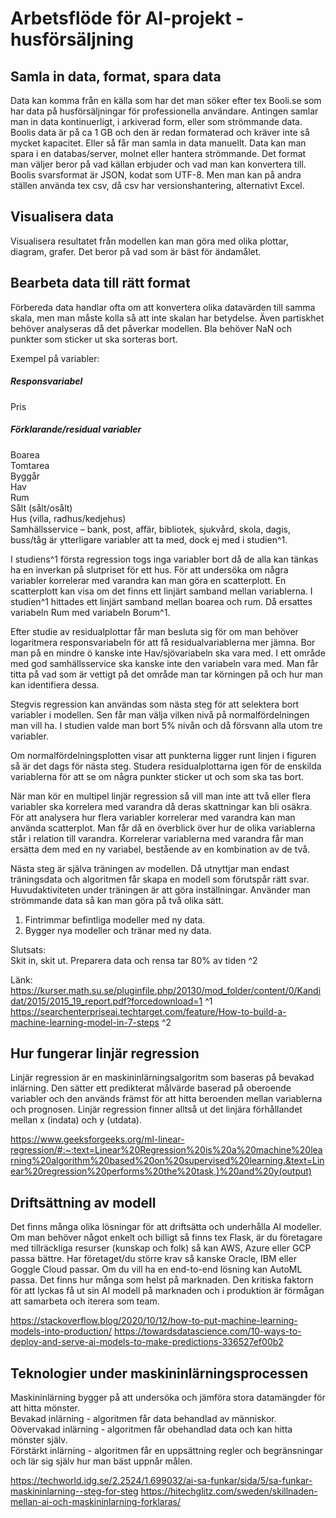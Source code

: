 #  Arbetsflöde för AI-projekt - husförsäljning

## Samla in data, format, spara data
Data kan komma från en källa som har det man söker efter tex Booli.se som har data på husförsäljningar för professionella användare.  Antingen samlar man in data kontinuerligt, i arkiverad form, eller som strömmande data. Boolis data är på ca 1 GB och den är redan formaterad och kräver inte så mycket kapacitet. Eller så får man samla in data manuellt. 
Data kan man spara i en databas/server, molnet eller hantera strömmande. 
Det format man väljer beror på vad källan erbjuder och vad man kan konvertera till.
Boolis svarsformat är JSON, kodat som UTF-8. Men man kan på andra ställen använda tex csv, då csv har versionshantering, alternativt Excel.

## Visualisera data
Visualisera resultatet från modellen kan man göra med olika plottar, diagram, grafer. Det beror på vad som är bäst för ändamålet. 

## Bearbeta data till rätt format
Förbereda data handlar ofta om att konvertera olika datavärden till samma skala, men man måste kolla så att inte skalan har betydelse. Även partiskhet behöver analyseras då det påverkar modellen. Bla behöver NaN och punkter som sticker ut ska sorteras bort.

Exempel på variabler: 
##### Responsvariabel  
Pris
##### Förklarande/residual variabler  
Boarea  
Tomtarea  
Byggår  
Hav  
Rum  
Sålt (sålt/osålt)  
Hus (villa, radhus/kedjehus)  
Samhällsservice – bank, post, affär, bibliotek, sjukvård, skola, dagis, buss/tåg är ytterligare variabler att ta med, dock ej med i studien^1.

I studiens^1 första regression togs inga variabler bort då de alla kan tänkas ha en inverkan på slutpriset för ett hus. 
För att undersöka om några variabler korrelerar med varandra kan man göra en scatterplott. En scatterplott kan visa om det finns ett linjärt samband mellan variablerna. I studien^1 hittades ett linjärt samband mellan boarea och rum. Då ersattes variabeln Rum med variabeln Borum^1. 

Efter studie av residualplottar får man besluta sig för om man behöver logaritmera responsvariabeln för att få residualvariablerna mer jämna.
Bor man på en mindre ö kanske inte Hav/sjövariabeln ska vara med. I ett område med god samhällsservice ska kanske inte den variabeln vara med. Man får titta på vad som är vettigt på det område man tar körningen på och hur man kan identifiera dessa. 

Stegvis regression kan användas som nästa steg för att selektera bort variabler i modellen.
Sen får man välja vilken nivå på normalfördelningen man vill ha. I studien valde man bort 5% nivån och då försvann alla utom tre variabler. 

Om normalfördelningsplotten visar att punkterna ligger runt linjen i figuren så är det dags för nästa steg. Studera residualplottarna igen för de enskilda variablerna för att se om några punkter sticker ut och som ska tas bort.

När man kör en multipel linjär regression så vill man inte att två eller flera variabler ska korrelera med varandra då deras skattningar kan bli osäkra. För att analysera hur flera variabler korrelerar med varandra kan man använda scatterplot. Man får då en överblick över hur de olika variablerna står i relation till varandra. Korrelerar variablerna med varandra får man ersätta dem med en ny variabel, bestående av en kombination av de två. 

Nästa steg är själva träningen av modellen. Då utnyttjar man endast träningsdata och algoritmen får skapa en modell som förutspår rätt svar. Huvudaktiviteten under träningen är att göra inställningar.
Använder man strömmande data så kan man göra på två olika sätt. 
1. Fintrimmar befintliga modeller med ny data. 
2. Bygger nya modeller och tränar med ny data.

Slutsats:  
Skit in, skit ut. Preparera data och rensa tar 80% av tiden ^2

Länk:  
https://kurser.math.su.se/pluginfile.php/20130/mod_folder/content/0/Kandidat/2015/2015_19_report.pdf?forcedownload=1 ^1  
https://searchenterpriseai.techtarget.com/feature/How-to-build-a-machine-learning-model-in-7-steps ^2

## Hur fungerar linjär regression
Linjär regression är en maskininlärningsalgoritm som baseras på bevakad inlärning. Den sätter ett predikterat målvärde baserad på oberoende variabler och den används främst för att hitta beroenden mellan variablerna och prognosen. Linjär regression finner alltså ut det linjära förhållandet mellan x (indata) och y (utdata).

https://www.geeksforgeeks.org/ml-linear-regression/#:~:text=Linear%20Regression%20is%20a%20machine%20learning%20algorithm%20based%20on%20supervised%20learning.&text=Linear%20regression%20performs%20the%20task,)%20and%20y(output)


## Driftsättning av modell
Det finns många olika lösningar för att driftsätta och underhålla AI modeller.
Om man behöver något enkelt och billigt så finns tex Flask, är du företagare med tillräckliga resurser (kunskap och folk)  så kan AWS, Azure eller GCP passa bättre. Har företaget/du större krav så kanske Oracle, IBM eller Goggle Cloud passar. Om du vill ha en end-to-end lösning kan AutoML passa. Det finns hur många som helst på marknaden. 
Den kritiska faktorn för att lyckas få ut sin AI modell på marknaden och i produktion är förmågan att samarbeta och iterera som team.

https://stackoverflow.blog/2020/10/12/how-to-put-machine-learning-models-into-production/
https://towardsdatascience.com/10-ways-to-deploy-and-serve-ai-models-to-make-predictions-336527ef00b2

## Teknologier under maskininlärningsprocessen
Maskininlärning bygger på att undersöka och jämföra stora datamängder för att hitta mönster.  
Bevakad inlärning - algoritmen får data behandlad av människor.  
Oövervakad inlärning - algoritmen får obehandlad data och kan hitta mönster själv.  
Förstärkt inlärning - algoritmen får en uppsättning regler och begränsningar och lär sig själv hur man bäst uppnår målen.

https://techworld.idg.se/2.2524/1.699032/ai-sa-funkar/sida/5/sa-funkar-maskininlarning--steg-for-steg
https://hitechglitz.com/sweden/skillnaden-mellan-ai-och-maskininlarning-forklaras/
